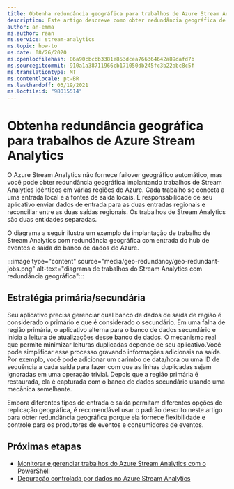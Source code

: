 ```yaml
---
title: Obtenha redundância geográfica para trabalhos de Azure Stream Analytics
description: Este artigo descreve como obter redundância geográfica de trabalhos de Azure Stream Analytics em vez de failover geográfico.
author: an-emma
ms.author: raan
ms.service: stream-analytics
ms.topic: how-to
ms.date: 08/26/2020
ms.openlocfilehash: 86a90cbcbb3381e853dcea766364642a89dafd7b
ms.sourcegitcommit: 910a1a38711966cb171050db245fc3b22abc8c5f
ms.translationtype: MT
ms.contentlocale: pt-BR
ms.lasthandoff: 03/19/2021
ms.locfileid: "98015514"
---
```

# <a name="achieve-geo-redundancy-for-azure-stream-analytics-jobs"></a>Obtenha redundância geográfica para trabalhos de Azure Stream Analytics

O Azure Stream Analytics não fornece failover geográfico automático, mas você pode obter redundância geográfica implantando trabalhos de Stream Analytics idênticos em várias regiões do Azure. Cada trabalho se conecta a uma entrada local e a fontes de saída locais. É responsabilidade de seu aplicativo enviar dados de entrada para as duas entradas regionais e reconciliar entre as duas saídas regionais. Os trabalhos de Stream Analytics são duas entidades separadas.

O diagrama a seguir ilustra um exemplo de implantação de trabalho de Stream Analytics com redundância geográfica com entrada do hub de eventos e saída do banco de dados do Azure.

:::image type="content" source="media/geo-redundancy/geo-redundant-jobs.png" alt-text="diagrama de trabalhos do Stream Analytics com redundância geográfica":::

## <a name="primarysecondary-strategy"></a>Estratégia primária/secundária

Seu aplicativo precisa gerenciar qual banco de dados de saída de região é considerado o primário e que é considerado o secundário. Em uma falha de região primária, o aplicativo alterna para o banco de dados secundário e inicia a leitura de atualizações desse banco de dados. O mecanismo real que permite minimizar leituras duplicadas depende de seu aplicativo.Você pode simplificar esse processo gravando informações adicionais na saída. Por exemplo, você pode adicionar um carimbo de data/hora ou uma ID de sequência a cada saída para fazer com que as linhas duplicadas sejam ignoradas em uma operação trivial. Depois que a região primária é restaurada, ela é capturada com o banco de dados secundário usando uma mecânica semelhante.

Embora diferentes tipos de entrada e saída permitam diferentes opções de replicação geográfica, é recomendável usar o padrão descrito neste artigo para obter redundância geográfica porque ela fornece flexibilidade e controle para os produtores de eventos e consumidores de eventos.

## <a name="next-steps"></a>Próximas etapas

* [Monitorar e gerenciar trabalhos do Azure Stream Analytics com o PowerShell](stream-analytics-monitor-and-manage-jobs-use-powershell.md)
* [Depuração controlada por dados no Azure Stream Analytics](stream-analytics-job-diagram-with-metrics.md)